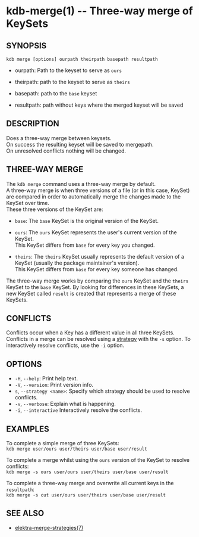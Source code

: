 kdb-merge(1) -- Three-way merge of KeySets
==========================================

## SYNOPSIS

`kdb merge [options] ourpath theirpath basepath resultpath`  

* ourpath:
  Path to the keyset to serve as `ours`  

* theirpath:
  path to the keyset to serve as `theirs`  

* basepath:
  path to the `base` keyset  

* resultpath:
  path without keys where the merged keyset will be saved    

## DESCRIPTION

Does a three-way merge between keysets.  
On success the resulting keyset will be saved to mergepath.  
On unresolved conflicts nothing will be changed.  

## THREE-WAY MERGE

The `kdb merge` command uses a three-way merge by default.  
A three-way merge is when three versions of a file (or in this case, KeySet) are compared in order to automatically merge the changes made to the KeySet over time.  
These three versions of the KeySet are:  

* `base`:
  The `base` KeySet is the original version of the KeySet.  

* `ours`:
  The `ours` KeySet represents the user's current version of the KeySet.  
  This KeySet differs from `base` for every key you changed.  

* `theirs`:
  The `theirs` KeySet usually represents the default version of a KeySet (usually the package maintainer's version).  
  This KeySet differs from `base` for every key someone has changed.  

The three-way merge works by comparing the `ours` KeySet and the `theirs` KeySet to the `base` KeySet. By looking for differences  in these KeySets, a new KeySet called `result` is created that represents a merge of these KeySets.  

## CONFLICTS

Conflicts occur when a Key has a different value in all three KeySets.  
Conflicts in a merge can be resolved using a [strategy](#STRATEGIES) with the `-s` option.
To interactively resolve conflicts, use the `-i` option.

## OPTIONS

- `-H`, `--help`:
  Print help text.
- `-V`, `--version`:
  Print version info.
- `s`, `--strategy <name>`:
  Specify which strategy should be used to resolve conflicts.
- `-v`, `--verbose`:
  Explain what is happening.
- `-i`, `--interactive`
  Interactively resolve the conflicts.


## EXAMPLES

To complete a simple merge of three KeySets:  
    `kdb merge user/ours user/theirs user/base user/result`  

To complete a merge whilst using the `ours` version of the KeySet to resolve conflicts:  
    `kdb merge -s ours user/ours user/theirs user/base user/result`  

To complete a three-way merge and overwrite all current keys in the `resultpath`:  
    `kdb merge -s cut user/ours user/theirs user/base user/result`  

## SEE ALSO

- [elektra-merge-strategies(7)](elektra-merge-strategies)
